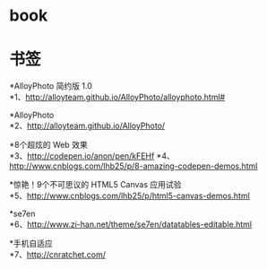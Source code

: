 book
====

书签
===========
*AlloyPhoto 简约版 1.0<br/>
*1、http://alloyteam.github.io/AlloyPhoto/alloyphoto.html# 

*AlloyPhoto<br/>
*2、http://alloyteam.github.io/AlloyPhoto/     

*8个超炫的 Web 效果<br/>
*3、http://codepen.io/anon/pen/kFEHf 
*4、http://www.cnblogs.com/lhb25/p/8-amazing-codepen-demos.html   

*惊艳！9个不可思议的 HTML5 Canvas 应用试验<br/>
*5、http://www.cnblogs.com/lhb25/p/html5-canvas-demos.html  

*se7en<br/>
*6、http://www.zi-han.net/theme/se7en/datatables-editable.html  

*手机自适应<br/>
*7、http://cnratchet.com/      
